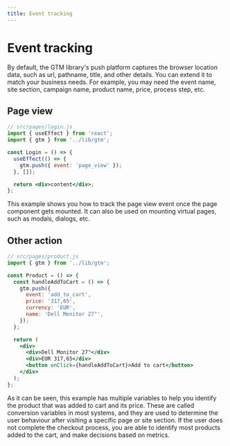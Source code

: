 ```yaml
---
title: Event tracking
---
```


# Event tracking

By default, the GTM library's push platform captures the browser location data, such as url,
pathname, title, and other details. You can extend it to match your business needs. For example, you
may need the event name, site section, campaign name, product name, price, process step, etc.

## Page view

```jsx
// src/pages/login.js
import { useEffect } from 'react';
import { gtm } from '../lib/gtm';

const Login = () => {
  useEffect(() => {
    gtm.push({ event: 'page_view' });
  }, []);

  return <div>content</div>;
};
```

This example shows you how to track the page view event once the page component gets mounted. It can
also be used on mounting virtual pages, such as modals, dialogs, etc.

## Other action

```jsx
// src/pages/product.js
import { gtm } from '../lib/gtm';

const Product = () => {
  const handleAddToCart = () => {
    gtm.push({
      event: 'add_to_cart',
      price: '317,65',
      currency: 'EUR',
      name: 'Dell Monitor 27"',
    });
  };

  return (
    <div>
      <div>Dell Monitor 27"</div>
      <div>EUR 317,65</div>
      <button onClick={handleAddToCart}>Add to cart</button>
    </div>
  );
};
```

As it can be seen, this example has multiple variables to help you identify the product that was
added to cart and its price. These are called conversion variables in most systems, and they are
used to determine the user behaviour after visiting a specific page or site section. If the user
does not complete the checkout process, you are able to identify most products added to the cart,
and make decisions based on metrics.
